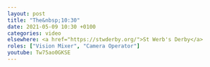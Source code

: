 ```yaml
---
layout: post
title: "The&nbsp;10:30"
date: 2021-05-09 10:30 +0100
categories: video
elsewhere: <a href="https://stwderby.org/">St Werb's Derby</a>
roles: ["Vision Mixer", "Camera Operator"]
youtube: Tw75ao0GKSE
---
```

